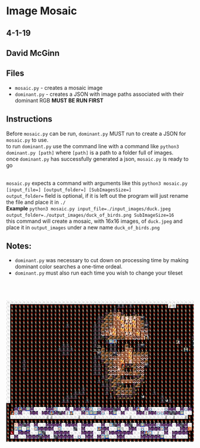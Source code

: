 # Image Mosaic
## 4-1-19
## David McGinn

## Files
  * `mosaic.py` - creates a mosaic image
  * `dominant.py` - creates a JSON with image paths associated with their dominant RGB __MUST BE RUN FIRST__
  
## Instructions

Before `mosaic.py` can be run, `dominant.py` MUST run to create a JSON for `mosaic.py` to use.<br>
to run `dominant.py` use the command line with a command like `python3 dominant.py [path]` where `[path]` is a path to a folder full of images.<br>
once `dominant.py` has successfully generated a json, `mosaic.py` is ready to go <br><br>

`mosaic.py` expects a command with arguments like this `python3 mosaic.py [input_file=] [output_folder=] [SubImagesSize=]` <br>
`output_folder=` field is optional, if it is left out the program will just rename the file and place it in `./`<br>
__Example__ `python3 mosaic.py input_file=./input_images/duck.jpeg output_folder=./output_images/duck_of_birds.png SubImageSize=16`
<br>this command will create a mosaic, with 16x16 images, of `duck.jpeg` and place it in `output_images` under a new name `duck_of_birds.png`

## Notes:

* `dominant.py` was necessary to cut down on processing time by making dominant color searches a one-time ordeal.
* `dominant.py` must also run each time you wish to change your tileset

<br><br><br>
![](https://raw.githubusercontent.com/dnmcginn57/4883-SWTools-McGinn/master/Assignments/A08/output_images/JC_mosaic.png)
